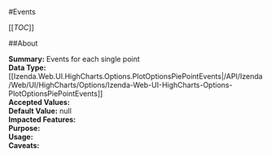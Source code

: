 #Events

[[_TOC_]]

##About

**Summary:**  Events for each single point   
**Data Type:** [[Izenda.Web.UI.HighCharts.Options.PlotOptionsPiePointEvents|/API/Izenda/Web/UI/HighCharts/Options/Izenda-Web-UI-HighCharts-Options-PlotOptionsPiePointEvents]]  
**Accepted Values:**   
**Default Value:** null  
**Impacted Features:**   
**Purpose:**   
**Usage:**   
**Caveats:**   

